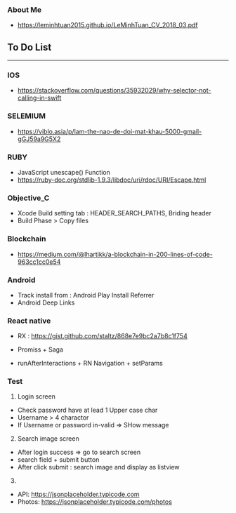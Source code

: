 ### About Me

* https://leminhtuan2015.github.io/LeMinhTuan_CV_2018_03.pdf


## To Do List
 
----------------------------------------------------------------------------

### IOS
* https://stackoverflow.com/questions/35932029/why-selector-not-calling-in-swift

### SELEMIUM
* https://viblo.asia/p/lam-the-nao-de-doi-mat-khau-5000-gmail-gGJ59a9G5X2

### RUBY
* JavaScript unescape() Function
* https://ruby-doc.org/stdlib-1.9.3/libdoc/uri/rdoc/URI/Escape.html


### Objective_C
* Xcode Build setting tab : HEADER_SEARCH_PATHS, Briding header
* Build Phase > Copy files

### Blockchain

* https://medium.com/@lhartikk/a-blockchain-in-200-lines-of-code-963cc1cc0e54

### Android

* Track install from :  Android Play Install Referrer 
* Android Deep Links


### React native
* RX : https://gist.github.com/staltz/868e7e9bc2a7b8c1f754
* Promiss + Saga

* runAfterInteractions + RN Navigation + setParams

### Test

1. Login screen
  - Check password have at lead 1 Upper case char
  - Username > 4 charactor
  - If Username or password in-valid => SHow message 

2. Search image screen
  - After login success => go to search screen
  - search field + submit button
  - After click submit : search image and display as listview
  
3. 
- API: https://jsonplaceholder.typicode.com
- Photos: https://jsonplaceholder.typicode.com/photos



